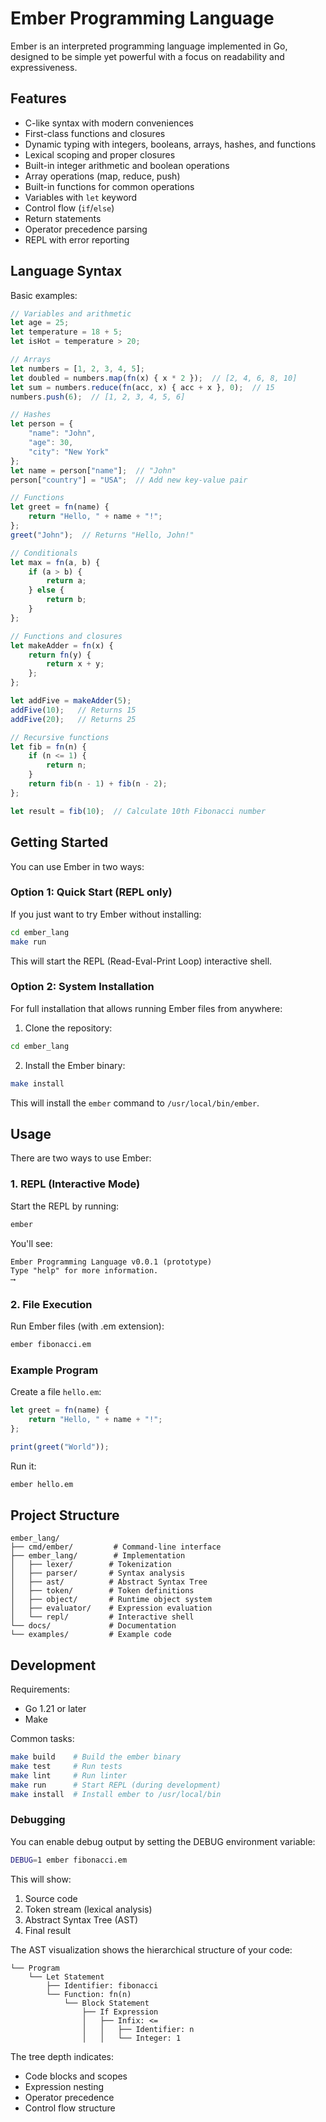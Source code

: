 # Ember Programming Language

Ember is an interpreted programming language implemented in Go, designed to be simple yet powerful with a focus on readability and expressiveness.

## Features

- C-like syntax with modern conveniences
- First-class functions and closures
- Dynamic typing with integers, booleans, arrays, hashes, and functions
- Lexical scoping and proper closures
- Built-in integer arithmetic and boolean operations
- Array operations (map, reduce, push)
- Built-in functions for common operations
- Variables with `let` keyword
- Control flow (`if`/`else`)
- Return statements
- Operator precedence parsing
- REPL with error reporting

## Language Syntax

Basic examples:

```typescript
// Variables and arithmetic
let age = 25;
let temperature = 18 + 5;
let isHot = temperature > 20;

// Arrays
let numbers = [1, 2, 3, 4, 5];
let doubled = numbers.map(fn(x) { x * 2 });  // [2, 4, 6, 8, 10]
let sum = numbers.reduce(fn(acc, x) { acc + x }, 0);  // 15
numbers.push(6);  // [1, 2, 3, 4, 5, 6]

// Hashes
let person = {
    "name": "John",
    "age": 30,
    "city": "New York"
};
let name = person["name"];  // "John"
person["country"] = "USA";  // Add new key-value pair

// Functions
let greet = fn(name) {
    return "Hello, " + name + "!";
};
greet("John");  // Returns "Hello, John!"

// Conditionals
let max = fn(a, b) {
    if (a > b) {
        return a;
    } else {
        return b;
    }
};

// Functions and closures
let makeAdder = fn(x) {
    return fn(y) {
        return x + y;
    };
};

let addFive = makeAdder(5);
addFive(10);   // Returns 15
addFive(20);   // Returns 25

// Recursive functions
let fib = fn(n) {
    if (n <= 1) {
        return n;
    }
    return fib(n - 1) + fib(n - 2);
};

let result = fib(10);  // Calculate 10th Fibonacci number
```

## Getting Started

You can use Ember in two ways:

### Option 1: Quick Start (REPL only)

If you just want to try Ember without installing:

```bash
cd ember_lang
make run
```

This will start the REPL (Read-Eval-Print Loop) interactive shell.

### Option 2: System Installation

For full installation that allows running Ember files from anywhere:

1. Clone the repository:

```bash
cd ember_lang
```

2. Install the Ember binary:

```bash
make install
```

This will install the `ember` command to `/usr/local/bin/ember`.

## Usage

There are two ways to use Ember:

### 1. REPL (Interactive Mode)

Start the REPL by running:

```bash
ember
```

You'll see:

```
Ember Programming Language v0.0.1 (prototype)
Type "help" for more information.
⟶
```

### 2. File Execution

Run Ember files (with .em extension):

```bash
ember fibonacci.em
```

### Example Program

Create a file `hello.em`:

```typescript
let greet = fn(name) {
    return "Hello, " + name + "!";
};

print(greet("World"));
```

Run it:

```bash
ember hello.em
```

## Project Structure

```
ember_lang/
├── cmd/ember/         # Command-line interface
├── ember_lang/        # Implementation
│   ├── lexer/        # Tokenization
│   ├── parser/       # Syntax analysis
│   ├── ast/          # Abstract Syntax Tree
│   ├── token/        # Token definitions
│   ├── object/       # Runtime object system
│   ├── evaluator/    # Expression evaluation
│   └── repl/         # Interactive shell
└── docs/             # Documentation
└── examples/         # Example code
```

## Development

Requirements:

- Go 1.21 or later
- Make

Common tasks:

```bash
make build    # Build the ember binary
make test     # Run tests
make lint     # Run linter
make run      # Start REPL (during development)
make install  # Install ember to /usr/local/bin
```

### Debugging

You can enable debug output by setting the DEBUG environment variable:

```bash
DEBUG=1 ember fibonacci.em
```

This will show:

1. Source code
2. Token stream (lexical analysis)
3. Abstract Syntax Tree (AST)
4. Final result

The AST visualization shows the hierarchical structure of your code:

```
└── Program
    └── Let Statement
        ├── Identifier: fibonacci
        └── Function: fn(n)
            └── Block Statement
                ├── If Expression
                │   ├── Infix: <=
                │   │   ├── Identifier: n
                │   │   └── Integer: 1
```

The tree depth indicates:

- Code blocks and scopes
- Expression nesting
- Operator precedence
- Control flow structure
